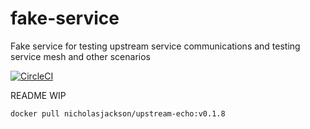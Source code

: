 # fake-service
Fake service for testing upstream service communications and testing service mesh and other scenarios

[![CircleCI](https://circleci.com/gh/nicholasjackson/fake-service.svg?style=svg)](https://circleci.com/gh/nicholasjackson/fake-service)

README WIP

```
docker pull nicholasjackson/upstream-echo:v0.1.8
```

